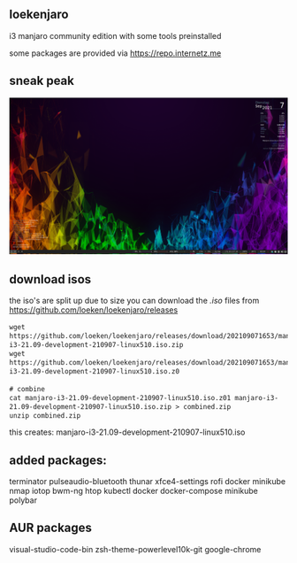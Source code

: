 ## loekenjaro

i3 manjaro community edition with some tools preinstalled

some packages are provided via https://repo.internetz.me

## sneak peak
![GitHub Logo](/screenshot.png)

## download isos

the iso's are split up due to size
you can download the *.iso* files from https://github.com/loeken/loekenjaro/releases
```
wget https://github.com/loeken/loekenjaro/releases/download/202109071653/manjaro-i3-21.09-development-210907-linux510.iso.zip
wget https://github.com/loeken/loekenjaro/releases/download/202109071653/manjaro-i3-21.09-development-210907-linux510.iso.z0

# combine
cat manjaro-i3-21.09-development-210907-linux510.iso.z01 manjaro-i3-21.09-development-210907-linux510.iso.zip > combined.zip
unzip combined.zip
```

this creates: manjaro-i3-21.09-development-210907-linux510.iso


## added packages:
terminator
pulseaudio-bluetooth
thunar
xfce4-settings
rofi
docker
minikube
nmap
iotop
bwm-ng
htop
kubectl
docker
docker-compose
minikube
polybar

## AUR packages
visual-studio-code-bin
zsh-theme-powerlevel10k-git
google-chrome